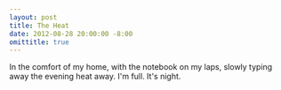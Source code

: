 ```yaml
---
layout: post
title: The Heat
date: 2012-08-28 20:00:00 -8:00
omittitle: true
---
```


In the comfort of my home, with the notebook on my laps, slowly typing away the evening heat away. I'm full. It's night.
